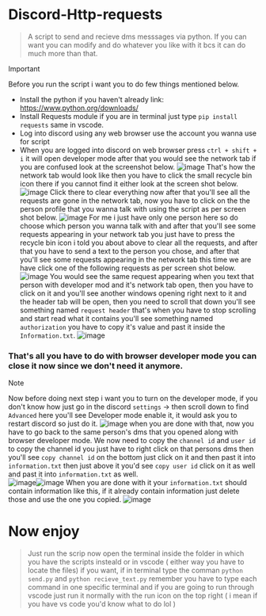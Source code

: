 # Discord-Http-requests
> A script to send and recieve dms messsages via python. If you can want you can modify and do whatever you like with it bcs it can do much more than that.


> [!IMPORTANT]
> Before you run the script i want you to do few things mentioned below.
> - Install the python if you haven't already link: https://www.python.org/downloads/
> - Install Requests module if you are in terminal just type `pip install requests` same in vscode.
> - Log into discord using any web browser use the account you wanna use for script
> - When you are logged into discord on web browser press `ctrl + shift + i` it will open developer mode after that you would see the network tab if you are confused look at the screenshot below.
> ![image](https://github.com/user-attachments/assets/399c3eab-9f8d-4a30-b709-d752f131b3c4)
> That's how the network tab would look like then you have to click the small recycle bin icon there if you cannot find it either look at the screen shot below.
> ![image](https://github.com/user-attachments/assets/49ba2d4c-2476-45bb-b0e0-be6a9cb8d0c4)
> Click there to clear everything now after that you'll see all the requests are gone in the network tab, now you have to click on the the person profile that you wanna talk with using the script as per screen shot below.
> ![image](https://github.com/user-attachments/assets/5b20baf9-72c7-4524-9236-a64811d1d288)
> For me i just have only one person here so do choose which person you wanna talk with and after that you'll see some requests appearing in your network tab you just have to press the recycle bin icon i told you about above to clear all the requests, and after that you have to send a text to the person you chose, and after that you'll see some requests appearing in the network tab this time we are have click one of the following requests as per screen shot below.
> ![image](https://github.com/user-attachments/assets/a463904f-80dc-429c-a159-0cb41eb7d9ff)
> You would see the same request appearing when you text that person with developer mod and it's network tab open, then you have to click on it and you'll see another windows opening right next to it and the header tab will be open, then you need to scroll that down you'll see something named `request header` that's when you have to stop scrolling and start read what it contains you'll see something named `authorization` you have to copy it's value and past it inside the `Information.txt`.
> ![image](https://github.com/user-attachments/assets/6d27a2b1-5a23-42e4-8df7-307320d07a00)
> ### That's all you have to do with browser developer mode you can close it now since we don't need it anymore.

> [!NOTE]
> Now before doing next step i want you to turn on the developer mode, if you don't know how just go in the discord `settings` -> then scroll down to find `Advanced` here you'll see Developer mode enable it, it would ask you to restart discord so just do it.
> ![image](https://github.com/user-attachments/assets/906247b1-0b31-4fef-8748-0e9c51ee38dc)
> when you are done with that, now you have to go back to the same person's dms that you opened along with browser developer mode. We now need to copy the `channel id` and `user id` to copy the channel id you just have to right click on that persons dms then you'll see `copy channel id` on the bottom just click on it and then past it into `information.txt` then just above it you'd see `copy user id` click on it as well and past it into `information.txt` as well.  
![image](https://github.com/user-attachments/assets/ebfa5dba-4e9f-4e27-ac67-6fc4f44ce108)![image](https://github.com/user-attachments/assets/210236fc-729f-4efd-ad4b-54b790d4e09b)
> When you are done with it your `information.txt` should contain information like this, if it already contain information just delete those and use the one you copied.
> ![image](https://github.com/user-attachments/assets/d87d98de-21d0-4f4e-ba09-2be20f816f2a)

# Now enjoy
> Just run the scrip now open the terminal inside the folder in which you have the scripts insteald or in vscode ( either way you have to locate the files) if you want, if in terminal type the comman `python send.py` and `python recieve_text.py` remember you have to type each command in one specific terminal and if you are going to run through vscode just run it normally with the run icon on the top right ( i mean if you have vs code you'd know what to do lol ) 



 
